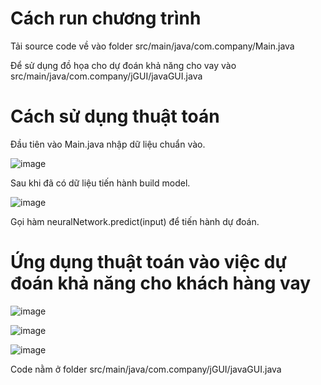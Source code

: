 # Cách run chương trình 
Tải source code về vào folder src/main/java/com.company/Main.java

Để sử dụng đồ họa cho dự đoán khả năng cho vay vào src/main/java/com.company/jGUI/javaGUI.java


# Cách sử dụng thuật toán 

Đầu tiên vào Main.java nhập dữ liệu chuẩn vào.

![image](https://user-images.githubusercontent.com/58170807/149336807-0d11c02c-72b7-4958-963b-efdb6f68ed4d.png)

Sau khi đã có dữ liệu tiến hành build model.

![image](https://user-images.githubusercontent.com/58170807/149336943-6ce9decc-4254-48ec-950f-d73f4ca7fbd3.png)

Gọi hàm neuralNetwork.predict(input) để tiến hành dự đoán.

# Ứng dụng thuật toán vào việc dự đoán khả năng cho khách hàng vay 

![image](https://user-images.githubusercontent.com/58170807/149337862-13b2c93d-674f-4c37-b24d-a20bc1ceb646.png)

![image](https://user-images.githubusercontent.com/58170807/149337883-13724ffb-a818-411d-8e2f-5c212bf01afe.png)


![image](https://user-images.githubusercontent.com/58170807/149337875-dd1df15d-88e5-4cef-95be-1c67c22e53ed.png)


Code nằm ở folder 
  src/main/java/com.company/jGUI/javaGUI.java



